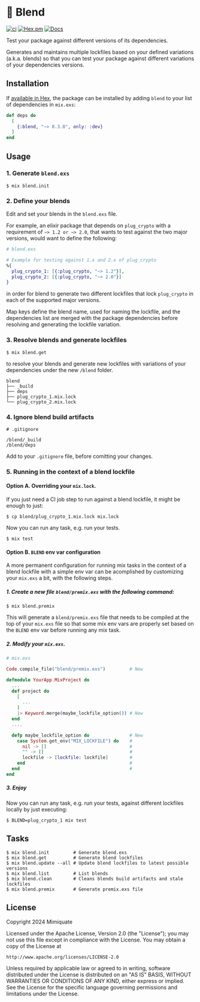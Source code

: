 # 🥣 Blend

[![ci](https://github.com/mimiquate/blend/actions/workflows/ci.yml/badge.svg?branch=main)](https://github.com/mimiquate/blend/actions?query=branch%3Amain)
[![Hex.pm](https://img.shields.io/hexpm/v/blend.svg)](https://hex.pm/packages/blend)
[![Docs](https://img.shields.io/badge/docs-gray.svg)](https://hexdocs.pm/blend)

Test your package against different versions of its dependencies.

Generates and maintains multiple lockfiles based on your defined variations (a.k.a. blends)
so that you can test your package against different variations of your dependencies versions.

## Installation

If [available in Hex](https://hex.pm/docs/publish), the package can be installed
by adding `blend` to your list of dependencies in `mix.exs`:

```elixir
def deps do
  [
    {:blend, "~> 0.3.0", only: :dev}
  ]
end
```

## Usage

### 1. Generate `blend.exs`

```
$ mix blend.init
```

### 2. Define your blends

Edit and set your blends in the `blend.exs` file.

For example, an elixir package that depends on `plug_crypto` with a requirement of `~> 1.2 or ~> 2.0`,
that wants to test against the two major versions, would want to define the following:

```elixir
# blend.exs

# Example for testing against 1.x and 2.x of plug_crypto
%{
  plug_crypto_1: [{:plug_crypto, "~> 1.2"}],
  plug_crypto_2: [{:plug_crypto, "~> 2.0"}]
}
```

in order for blend to generate two different lockfiles that lock `plug_crypto` in each of the
supported major versions.

Map keys define the blend name, used for naming the lockfile, and the dependencies list are
merged with the package dependencies before resolving and generating the lockfile variation.

### 3. Resolve blends and generate lockfiles

```
$ mix blend.get
```

to resolve your blends and generate new lockfiles with variations of your dependencies under the new `/blend` folder.

```
blend
├── _build
├── deps
├── plug_crypto_1.mix.lock
└── plug_crypto_2.mix.lock

```

### 4. Ignore blend build artifacts

```
# .gitignore

/blend/_build
/blend/deps
```

Add to your `.gitignore` file, before comitting your changes.


### 5. Running in the context of a blend lockfile

#### Option A. Overriding your `mix.lock`.

If you just need a CI job step to run against a blend lockfile, it might be enough to just:

```
$ cp blend/plug_crypto_1.mix.lock mix.lock
```

Now you can run any task, e.g. run your tests.

```
$ mix test
```

#### Option B. `BLEND` env var configuration

A more permanent configuration for running mix tasks in the context of a blend lockfile with a simple env var
can be acomplished by customizing your `mix.exs` a bit, with the following steps.

##### 1. Create a new file `blend/premix.exs` with the following command:

```
$ mix blend.premix
```

This will generate a `blend/premix.exs` file that needs to be compiled at the top of your `mix.exs` file
so that some mix env vars are properly set based on the `BLEND` env var before running any mix task.

##### 2. Modify your `mix.exs`.

```elixir
# mix.exs

Code.compile_file("blend/premix.exs")         # New

defmodule YourApp.MixProject do
  ...
  def project do
    [
      ...
    ]
    |> Keyword.merge(maybe_lockfile_option()) # New
  end
  ....

  defp maybe_lockfile_option do               # New
    case System.get_env("MIX_LOCKFILE") do    #
      nil -> []                               #
      "" -> []                                #
      lockfile -> [lockfile: lockfile]        #
    end                                       #
  end                                         #
end            
```

##### 3. Enjoy

Now you can run any task, e.g. run your tests, against different lockfiles locally by just executing:

```
$ BLEND=plug_crypto_1 mix test
```

## Tasks

```
$ mix blend.init         # Generate blend.exs
$ mix blend.get          # Generate blend lockfiles
$ mix blend.update --all # Update blend lockfiles to latest possible versions
$ mix blend.list         # List blends
$ mix blend.clean        # Cleans blends build artifacts and stale lockfiles
$ mix blend.premix       # Generate premix.exs file
```

## License

Copyright 2024 Mimiquate

Licensed under the Apache License, Version 2.0 (the "License");
you may not use this file except in compliance with the License.
You may obtain a copy of the License at

    http://www.apache.org/licenses/LICENSE-2.0

Unless required by applicable law or agreed to in writing, software
distributed under the License is distributed on an "AS IS" BASIS,
WITHOUT WARRANTIES OR CONDITIONS OF ANY KIND, either express or implied.
See the License for the specific language governing permissions and
limitations under the License.
